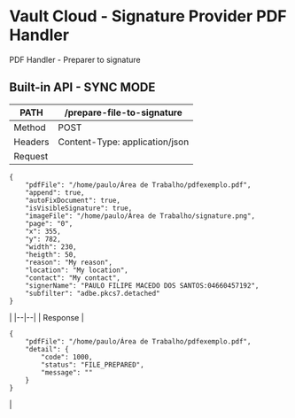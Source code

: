 

# Vault Cloud - Signature Provider PDF Handler #

      
PDF Handler - Preparer to signature

## Built-in API - SYNC MODE ##
| PATH | /prepare-file-to-signature |
|--|--|
| Method | POST |
| Headers | Content-Type: application/json |
| Request | 
```
{
	"pdfFile": "/home/paulo/Área de Trabalho/pdfexemplo.pdf",
	"append": true,
	"autoFixDocument": true,
	"isVisibleSignature": true,
	"imageFile": "/home/paulo/Área de Trabalho/signature.png",
	"page": "0",
	"x": 355,
	"y": 782,
	"width": 230,
	"heigth": 50,
	"reason": "My reason",
	"location": "My location",
	"contact": "My contact",
	"signerName": "PAULO FILIPE MACEDO DOS SANTOS:04660457192",
	"subfilter": "adbe.pkcs7.detached"
}
``` 
|
|--|--|
| Response | 
```
{
	"pdfFile": "/home/paulo/Área de Trabalho/pdfexemplo.pdf",
	"detail": {
        "code": 1000,
        "status": "FILE_PREPARED",
        "message": ""
    }
}
``` 
|



